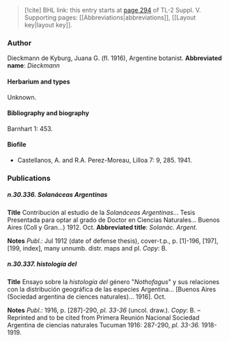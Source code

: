 > [!cite] BHL link: this entry starts at [page 294](https://www.biodiversitylibrary.org/page/33259340) of TL-2 Suppl. V.
> Supporting pages: [[Abbreviations|abbreviations]], [[Layout key|layout key]].

### Author

Dieckmann de Kyburg, Juana G. (fl. 1916), Argentine botanist. 
**Abbreviated name**: *Dieckmann*

#### Herbarium and types

Unknown.

#### Bibliography and biography

Barnhart 1: 453.

#### Biofile

- Castellanos, A. and R.A. Perez-Moreau, Lilloa 7: 9, 285. 1941.

### Publications

##### n.30.336. Solanáceas Argentinas

**Title**
Contribución al estudio de la *Solanáceas Argentinas*... Tesis Presentada para optar al grado de Doctor en Ciencias Naturales... Buenos Aires (Coll y Gran...) 1912. Oct.
**Abbreviated title**: *Solanác. Argent.*

**Notes**
*Publ*.: Jul 1912 (date of defense thesis), cover-t.p., p. \[1\]-196, \[197\], \[199, index\], many unnumb. distr. maps and pl. *Copy*: B.

##### n.30.337. histología del

**Title**
Ensayo sobre la *histología del* género "*Nothofagus*" y sus relaciones con la distribución geográfica de las especies Argentina... \[Buenos Aires (Sociedad argentina de ciences naturales)... 1916\]. Oct.

**Notes**
*Publ*.: 1916, p. \[287\]-290, *pl. 33-36* (uncol. draw.). *Copy*: B. – Reprinted and to be cited from Primera Reunión Nacional Sociedad Argentina de ciencias naturales Tucuman 1916: 287-290, *pl. 33-36.* 1918-1919.

